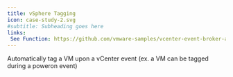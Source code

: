 ```yaml
---
title: vSphere Tagging
icon: case-study-2.svg
#subtitle: Subheading goes here
links:  
 See Function: https://github.com/vmware-samples/vcenter-event-broker-appliance/tree/master/examples/powercli/tagging
---
```

Automatically tag a VM upon a vCenter event (ex. a VM can be tagged during a poweron event)